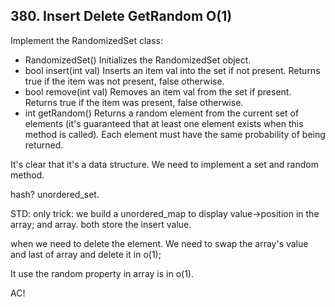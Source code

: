 ## 380. Insert Delete GetRandom O(1)

Implement the RandomizedSet class:

* RandomizedSet() Initializes the RandomizedSet object.
* bool insert(int val) Inserts an item val into the set if not present. Returns true if the item was not present, false otherwise.
* bool remove(int val) Removes an item val from the set if present. Returns true if the item was present, false otherwise.
* int getRandom() Returns a random element from the current set of elements (it's guaranteed that at least one element exists when this method is called). Each element must have the same probability of being returned.

It's clear that it's a data structure. We need to implement a set and random method.

hash? unordered_set.

STD: only trick: we build a unordered_map to display value->position in the array; and array. both store the insert value.

when we need to delete the element. We need to swap the array's value and last of array and delete it in o(1);

It use the random property in array is in o(1).

AC!